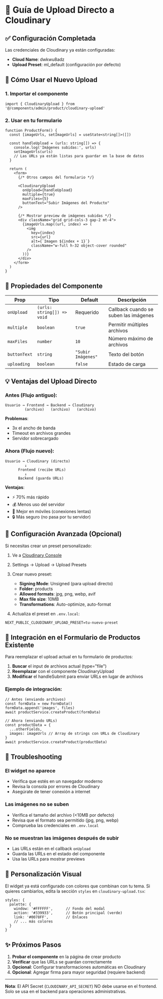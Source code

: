# 📸 Guía de Upload Directo a Cloudinary

## ✅ Configuración Completada

Las credenciales de Cloudinary ya están configuradas:
- **Cloud Name**: dwkwu8adz
- **Upload Preset**: ml_default (configuración por defecto)

## 🚀 Cómo Usar el Nuevo Upload

### 1. Importar el componente

```tsx
import { CloudinaryUpload } from '@/components/admin/product/cloudinary-upload'
```

### 2. Usar en tu formulario

```tsx
function ProductForm() {
  const [imageUrls, setImageUrls] = useState<string[]>([])

  const handleUpload = (urls: string[]) => {
    console.log('Imágenes subidas:', urls)
    setImageUrls(urls)
    // Las URLs ya están listas para guardar en la base de datos
  }

  return (
    <form>
      {/* Otros campos del formulario */}
      
      <CloudinaryUpload 
        onUpload={handleUpload}
        multiple={true}
        maxFiles={5}
        buttonText="Subir Imágenes del Producto"
      />
      
      {/* Mostrar preview de imágenes subidas */}
      <div className="grid grid-cols-3 gap-2 mt-4">
        {imageUrls.map((url, index) => (
          <img 
            key={index} 
            src={url} 
            alt={`Imagen ${index + 1}`}
            className="w-full h-32 object-cover rounded"
          />
        ))}
      </div>
    </form>
  )
}
```

## 🎯 Propiedades del Componente

| Prop | Tipo | Default | Descripción |
|------|------|---------|-------------|
| `onUpload` | `(urls: string[]) => void` | Requerido | Callback cuando se suben las imágenes |
| `multiple` | `boolean` | `true` | Permitir múltiples archivos |
| `maxFiles` | `number` | `10` | Número máximo de archivos |
| `buttonText` | `string` | `"Subir Imágenes"` | Texto del botón |
| `uploading` | `boolean` | `false` | Estado de carga |

## 💡 Ventajas del Upload Directo

### Antes (Flujo antiguo):
```
Usuario → Frontend → Backend → Cloudinary
         (archivo)   (archivo)   (archivo)
```
**Problemas**: 
- 3x el ancho de banda
- Timeout en archivos grandes
- Servidor sobrecargado

### Ahora (Flujo nuevo):
```
Usuario → Cloudinary (directo)
         ↓
      Frontend (recibe URLs)
         ↓
      Backend (guarda URLs)
```
**Ventajas**:
- ⚡ 70% más rápido
- 💰 Menos uso del servidor
- 📱 Mejor en móviles (conexiones lentas)
- 🔒 Más seguro (no pasa por tu servidor)

## 🔧 Configuración Avanzada (Opcional)

Si necesitas crear un preset personalizado:

1. Ve a [Cloudinary Console](https://console.cloudinary.com)
2. Settings → Upload → Upload Presets
3. Crear nuevo preset:
   - **Signing Mode**: Unsigned (para upload directo)
   - **Folder**: products
   - **Allowed formats**: jpg, png, webp, avif
   - **Max file size**: 10MB
   - **Transformations**: Auto-optimize, auto-format

4. Actualiza el preset en `.env.local`:
```
NEXT_PUBLIC_CLOUDINARY_UPLOAD_PRESET=tu-nuevo-preset
```

## 📝 Integración en el Formulario de Productos Existente

Para reemplazar el upload actual en tu formulario de productos:

1. **Buscar** el input de archivos actual (type="file")
2. **Reemplazar** con el componente CloudinaryUpload
3. **Modificar** el handleSubmit para enviar URLs en lugar de archivos

### Ejemplo de integración:

```tsx
// Antes (enviando archivos)
const formData = new FormData()
formData.append('images', files)
await productService.createProduct(formData)

// Ahora (enviando URLs)
const productData = {
  ...otherFields,
  images: imageUrls // Array de strings con URLs de Cloudinary
}
await productService.createProduct(productData)
```

## 🐛 Troubleshooting

### El widget no aparece
- Verifica que estés en un navegador moderno
- Revisa la consola por errores de Cloudinary
- Asegúrate de tener conexión a internet

### Las imágenes no se suben
- Verifica el tamaño del archivo (<10MB por defecto)
- Revisa que el formato sea permitido (jpg, png, webp)
- Comprueba las credenciales en `.env.local`

### No se muestran las imágenes después de subir
- Las URLs están en el callback `onUpload`
- Guarda las URLs en el estado del componente
- Usa las URLs para mostrar previews

## 🎨 Personalización Visual

El widget ya está configurado con colores que combinan con tu tema. Si quieres cambiarlos, edita la sección `styles` en `cloudinary-upload.tsx`:

```tsx
styles: {
  palette: {
    window: '#FFFFFF',      // Fondo del modal
    action: '#339933',      // Botón principal (verde)
    link: '#0078FF',        // Enlaces
    // ... más colores
  }
}
```

## ✨ Próximos Pasos

1. **Probar el componente** en la página de crear producto
2. **Verificar** que las URLs se guardan correctamente
3. **Opcional**: Configurar transformaciones automáticas en Cloudinary
4. **Opcional**: Agregar firma para mayor seguridad (requiere backend)

---

**Nota**: El API Secret (`CLOUDINARY_API_SECRET`) NO debe usarse en el frontend. Solo se usa en el backend para operaciones administrativas.